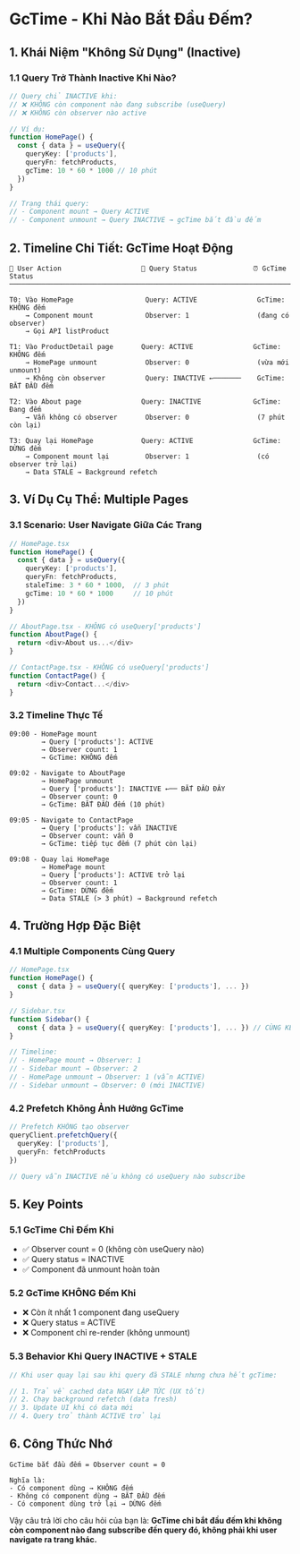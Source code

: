 # GcTime - Khi Nào Bắt Đầu Đếm?

## 1. Khái Niệm "Không Sử Dụng" (Inactive)

### 1.1 Query Trở Thành Inactive Khi Nào?

```typescript
// Query chỉ INACTIVE khi:
// ❌ KHÔNG còn component nào đang subscribe (useQuery)
// ❌ KHÔNG còn observer nào active

// Ví dụ:
function HomePage() {
  const { data } = useQuery({
    queryKey: ['products'],
    queryFn: fetchProducts,
    gcTime: 10 * 60 * 1000 // 10 phút
  })
}

// Trạng thái query:
// - Component mount → Query ACTIVE
// - Component unmount → Query INACTIVE → gcTime bắt đầu đếm
```

## 2. Timeline Chi Tiết: GcTime Hoạt Động

```
📱 User Action                    🔄 Query Status              ⏰ GcTime Status
─────────────────────────────────────────────────────────────────────────────

T0: Vào HomePage                  Query: ACTIVE               GcTime: KHÔNG đếm
    → Component mount             Observer: 1                 (đang có observer)
    → Gọi API listProduct

T1: Vào ProductDetail page       Query: ACTIVE               GcTime: KHÔNG đếm
    → HomePage unmount            Observer: 0                 (vừa mới unmount)
    → Không còn observer          Query: INACTIVE ←───────    GcTime: BẮT ĐẦU đếm

T2: Vào About page               Query: INACTIVE             GcTime: Đang đếm
    → Vẫn không có observer       Observer: 0                 (7 phút còn lại)

T3: Quay lại HomePage            Query: ACTIVE               GcTime: DỪNG đếm
    → Component mount lại         Observer: 1                 (có observer trở lại)
    → Data STALE → Background refetch
```

## 3. Ví Dụ Cụ Thể: Multiple Pages

### 3.1 Scenario: User Navigate Giữa Các Trang

```typescript
// HomePage.tsx
function HomePage() {
  const { data } = useQuery({
    queryKey: ['products'],
    queryFn: fetchProducts,
    staleTime: 3 * 60 * 1000,  // 3 phút
    gcTime: 10 * 60 * 1000     // 10 phút
  })
}

// AboutPage.tsx - KHÔNG có useQuery['products']
function AboutPage() {
  return <div>About us...</div>
}

// ContactPage.tsx - KHÔNG có useQuery['products']
function ContactPage() {
  return <div>Contact...</div>
}
```

### 3.2 Timeline Thực Tế

```
09:00 - HomePage mount
        → Query ['products']: ACTIVE
        → Observer count: 1
        → GcTime: KHÔNG đếm

09:02 - Navigate to AboutPage
        → HomePage unmount
        → Query ['products']: INACTIVE ←── BẮT ĐẦU ĐÂY
        → Observer count: 0
        → GcTime: BẮT ĐẦU đếm (10 phút)

09:05 - Navigate to ContactPage
        → Query ['products']: vẫn INACTIVE
        → Observer count: vẫn 0
        → GcTime: tiếp tục đếm (7 phút còn lại)

09:08 - Quay lại HomePage
        → HomePage mount
        → Query ['products']: ACTIVE trở lại
        → Observer count: 1
        → GcTime: DỪNG đếm
        → Data STALE (> 3 phút) → Background refetch
```

## 4. Trường Hợp Đặc Biệt

### 4.1 Multiple Components Cùng Query

```typescript
// HomePage.tsx
function HomePage() {
  const { data } = useQuery({ queryKey: ['products'], ... })
}

// Sidebar.tsx
function Sidebar() {
  const { data } = useQuery({ queryKey: ['products'], ... }) // CÙNG KEY
}

// Timeline:
// - HomePage mount → Observer: 1
// - Sidebar mount → Observer: 2
// - HomePage unmount → Observer: 1 (vẫn ACTIVE)
// - Sidebar unmount → Observer: 0 (mới INACTIVE)
```

### 4.2 Prefetch Không Ảnh Hưởng GcTime

```typescript
// Prefetch KHÔNG tạo observer
queryClient.prefetchQuery({
  queryKey: ['products'],
  queryFn: fetchProducts
})

// Query vẫn INACTIVE nếu không có useQuery nào subscribe
```

## 5. Key Points

### 5.1 GcTime Chỉ Đếm Khi

- ✅ Observer count = 0 (không còn useQuery nào)
- ✅ Query status = INACTIVE
- ✅ Component đã unmount hoàn toàn

### 5.2 GcTime KHÔNG Đếm Khi

- ❌ Còn ít nhất 1 component đang useQuery
- ❌ Query status = ACTIVE
- ❌ Component chỉ re-render (không unmount)

### 5.3 Behavior Khi Query INACTIVE + STALE

```typescript
// Khi user quay lại sau khi query đã STALE nhưng chưa hết gcTime:

// 1. Trả về cached data NGAY LẬP TỨC (UX tốt)
// 2. Chạy background refetch (data fresh)
// 3. Update UI khi có data mới
// 4. Query trở thành ACTIVE trở lại
```

## 6. Công Thức Nhớ

```
GcTime bắt đầu đếm = Observer count = 0

Nghĩa là:
- Có component dùng → KHÔNG đếm
- Không có component dùng → BẮT ĐẦU đếm
- Có component dùng trở lại → DỪNG đếm
```

Vậy câu trả lời cho câu hỏi của bạn là: **GcTime chỉ bắt đầu đếm khi không còn component nào đang subscribe đến query đó, không phải khi user navigate ra trang khác.**
